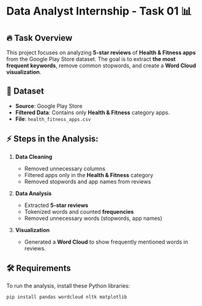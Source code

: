 # Data Analyst Internship - Task 01 📊

## 🔥 Task Overview
This project focuses on analyzing **5-star reviews** of **Health & Fitness apps** from the Google Play Store dataset. The goal is to extract **the most frequent keywords**, remove common stopwords, and create a **Word Cloud visualization**.

## 📂 Dataset
- **Source**: Google Play Store
- **Filtered Data**: Contains only **Health & Fitness** category apps.
- **File**: `health_fitness_apps.csv`

## ⚡ Steps in the Analysis:
1. **Data Cleaning**
   - Removed unnecessary columns
   - Filtered apps only in the **Health & Fitness** category
   - Removed stopwords and app names from reviews

2. **Data Analysis**
   - Extracted **5-star reviews**
   - Tokenized words and counted **frequencies**
   - Removed unnecessary words (stopwords, app names)

3. **Visualization**
   - Generated a **Word Cloud** to show frequently mentioned words in reviews.

## 🛠️ Requirements
To run the analysis, install these Python libraries:

```bash
pip install pandas wordcloud nltk matplotlib
